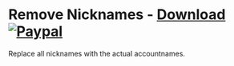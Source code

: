 # Remove Nicknames - [Download](https://betterdiscord.net/ghdl?url=https://raw.githubusercontent.com/mwittrien/BetterDiscordAddons/master/Plugins/RemoveNicknames/RemoveNicknames.plugin.js) [![Paypal][paypal-badge]][paypal-link] 

[paypal-badge]: https://img.shields.io/badge/Paypal-Donate!-%2300457C.svg?logo=paypal&style=flat-square
[paypal-link]: https://paypal.me/MircoWittrien

Replace all nicknames with the actual accountnames.
